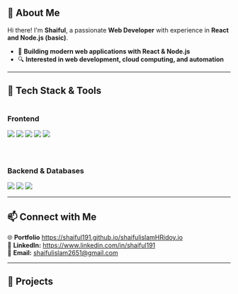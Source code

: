 ## **👋 About Me**  
Hi there! I'm **Shaiful**, a passionate **Web Developer** with experience in **React and Node.js (basic)**. 
- 🚀 **Building modern web applications with React & Node.js**  
- 🔍 **Interested in web development, cloud computing, and automation**  

---

## **🔧 Tech Stack & Tools**  

<div style="display: flex;  flex-wrap: wrap; gap: 40px;">

  <div style="flex: 1; min-width: 300px;">
    <h3>Frontend</h3>
    <img src="https://img.shields.io/badge/React-20232A?style=flat&logo=react&logoColor=61DAFB">
    <img src="https://img.shields.io/badge/JavaScript-20232A?style=flat&logo=javascript&logoColor=F7DF1E">
    <img src="https://img.shields.io/badge/HTML5-20232A?style=flat&logo=html5&logoColor=E34F26">
    <img src="https://img.shields.io/badge/CSS3-20232A?style=flat&logo=css3&logoColor=1572B6">
    <img src="https://img.shields.io/badge/TailwindCSS-20232A?style=flat&logo=tailwind-css&logoColor=38B2AC">
  </div>

  <div style="flex: 1; min-width: 300px;">
    <h3>Backend & Databases</h3>
    <img src="https://img.shields.io/badge/Node.js-20232A?style=flat&logo=node.js&logoColor=83CD29">
    <img src="https://img.shields.io/badge/Express.js-20232A?style=flat&logo=express&logoColor=FFFFFF">
    <img src="https://img.shields.io/badge/MongoDB-20232A?style=flat&logo=mongodb&logoColor=4EA94B">
  </div>

</div>

---

## 📫 Connect with Me    
🌐 **Portfolio** https://shaiful191.github.io/shaifulislamHRidoy.io   
💼 **LinkedIn:** https://www.linkedin.com/in/shaiful191  
📩 **Email:** shaifulislam2651@gmail.com

---

## **🚀 Projects**    
